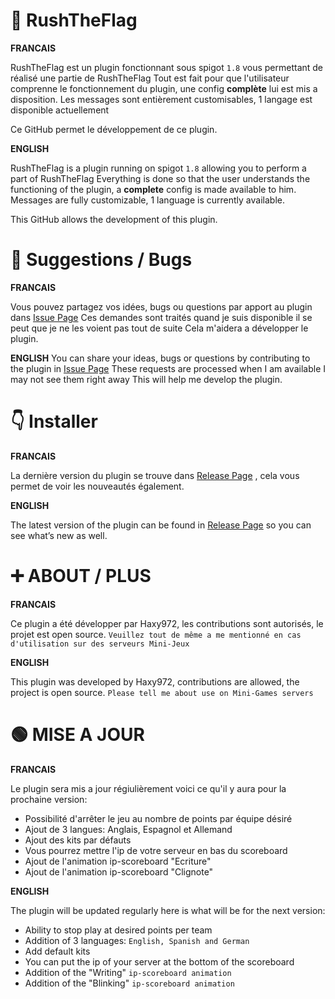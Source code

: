# 🚩 RushTheFlag

**FRANCAIS**

RushTheFlag est un plugin fonctionnant sous spigot ``1.8`` vous permettant de réalisé une partie de RushTheFlag
Tout est fait pour que l'utilisateur comprenne le fonctionnement du plugin, une config **complète** lui est mis a disposition.
Les messages sont entièrement customisables, 1 langage est disponible actuellement

Ce GitHub permet le développement de ce plugin.

**ENGLISH**

RushTheFlag is a plugin running on spigot ``1.8`` allowing you to perform a part of RushTheFlag
Everything is done so that the user understands the functioning of the plugin, a **complete** config is made available to him.
Messages are fully customizable, 1 language is currently available.

This GitHub allows the development of this plugin.

# 🦜 Suggestions / Bugs

**FRANCAIS**

Vous pouvez partagez vos idées, bugs ou questions par apport au plugin dans [Issue Page](https://github.com/Haxy972/RushTheFlag/issues)
Ces demandes sont traités quand je suis disponible il se peut que je ne les voient pas tout de suite
Cela m'aidera a développer le plugin.

**ENGLISH**
You can share your ideas, bugs or questions by contributing to the plugin in [Issue Page](https://github.com/Haxy972/RushTheFlag/issues)
These requests are processed when I am available I may not see them right away
This will help me develop the plugin.

# 👇 Installer

**FRANCAIS**

La dernière version du plugin se trouve dans [Release Page](https://github.com/Haxy972/RushTheFlag/releases) , cela vous permet de voir les nouveautés également.

**ENGLISH**

The latest version of the plugin can be found in [Release Page](https://github.com/Haxy972/RushTheFlag/releases) so you can see what’s new as well.

# ➕ ABOUT / PLUS

**FRANCAIS**

Ce plugin a été développer par Haxy972, les contributions sont autorisés, le projet est open source.
``Veuillez tout de même a me mentionné en cas d'utilisation sur des serveurs Mini-Jeux ``

**ENGLISH**

This plugin was developed by Haxy972, contributions are allowed, the project is open source.
``Please tell me about use on Mini-Games servers ``

# 🟢 MISE A JOUR

**FRANCAIS**

Le plugin sera mis a jour régiulièrement voici ce qu'il y aura pour la prochaine version:

  - Possibilité d'arrêter le jeu au nombre de points par équipe désiré
  - Ajout de 3 langues: Anglais, Espagnol et Allemand
  - Ajout des kits par défauts
  - Vous pourrez mettre l'ip de votre serveur en bas du scoreboard
  - Ajout de l'animation ip-scoreboard "Ecriture"
  - Ajout de l'animation ip-scoreboard "Clignote"

**ENGLISH**

The plugin will be updated regularly here is what will be for the next version:

  - Ability to stop play at desired points per team
  - Addition of 3 languages: ``English, Spanish and German``
  - Add default kits
  - You can put the ip of your server at the bottom of the scoreboard
  - Addition of the "Writing" ``ip-scoreboard animation``
  - Addition of the "Blinking" ``ip-scoreboard animation``
